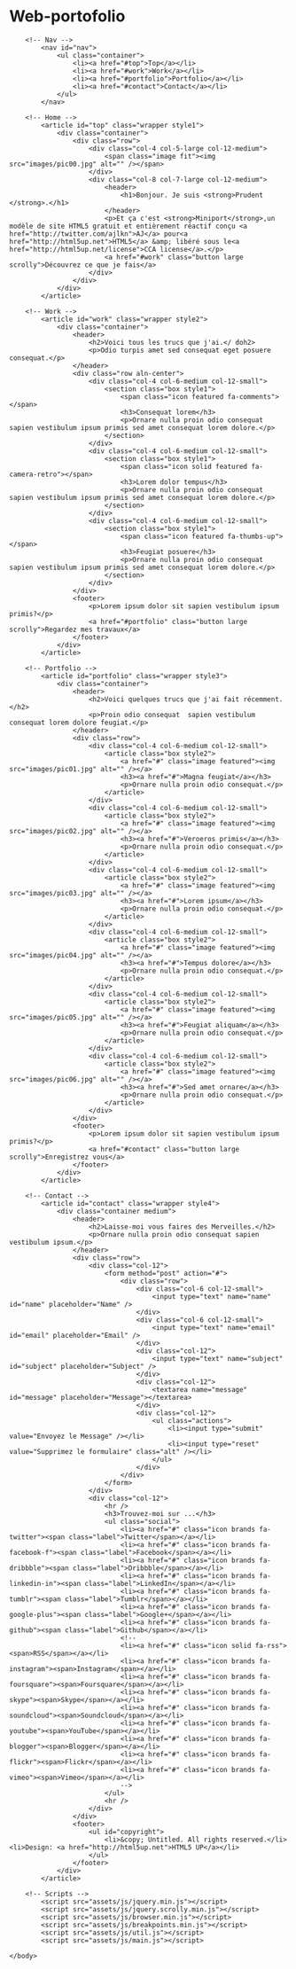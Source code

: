 # Web-portofolio

<!DOCTYPE HTML>
<!--
	Miniport by HTML5 UP
	html5up.net | @ajlkn
	Free for personal and commercial use under the CCA 3.0 license (html5up.net/license)
-->
<html>
	<head>
		<title>Miniport by HTML5 UP</title>
		<meta charset="utf-8" />
		<meta name="viewport" content="width=device-width, initial-scale=1, user-scalable=no" />
		<link rel="stylesheet" href="assets/css/main.css" />
	</head>
	<body class="is-preload">

		<!-- Nav -->
			<nav id="nav">
				<ul class="container">
					<li><a href="#top">Top</a></li>
					<li><a href="#work">Work</a></li>
					<li><a href="#portfolio">Portfolio</a></li>
					<li><a href="#contact">Contact</a></li>
				</ul>
			</nav>

		<!-- Home -->
			<article id="top" class="wrapper style1">
				<div class="container">
					<div class="row">
						<div class="col-4 col-5-large col-12-medium">
							<span class="image fit"><img src="images/pic00.jpg" alt="" /></span>
						</div>
						<div class="col-8 col-7-large col-12-medium">
							<header>
								<h1>Bonjour. Je suis <strong>Prudent </strong>.</h1>
							</header>
							<p>Et ça c'est <strong>Miniport</strong>,un modèle de site HTML5 gratuit et entièrement réactif conçu <a href="http://twitter.com/ajlkn">AJ</a> pour<a href="http://html5up.net">HTML5</a> &amp; libéré sous le<a href="http://html5up.net/license">CCA license</a>.</p>
							<a href="#work" class="button large scrolly">Découvrez ce que je fais</a>
						</div>
					</div>
				</div>
			</article>

		<!-- Work -->
			<article id="work" class="wrapper style2">
				<div class="container">
					<header>
						<h2>Voici tous les trucs que j'ai.</ doh2>
						<p>Odio turpis amet sed consequat eget posuere consequat.</p>
					</header>
					<div class="row aln-center">
						<div class="col-4 col-6-medium col-12-small">
							<section class="box style1">
								<span class="icon featured fa-comments"></span>
								<h3>Consequat lorem</h3>
								<p>Ornare nulla proin odio consequat sapien vestibulum ipsum primis sed amet consequat lorem dolore.</p>
							</section>
						</div>
						<div class="col-4 col-6-medium col-12-small">
							<section class="box style1">
								<span class="icon solid featured fa-camera-retro"></span>
								<h3>Lorem dolor tempus</h3>
								<p>Ornare nulla proin odio consequat sapien vestibulum ipsum primis sed amet consequat lorem dolore.</p>
							</section>
						</div>
						<div class="col-4 col-6-medium col-12-small">
							<section class="box style1">
								<span class="icon featured fa-thumbs-up"></span>
								<h3>Feugiat posuere</h3>
								<p>Ornare nulla proin odio consequat sapien vestibulum ipsum primis sed amet consequat lorem dolore.</p>
							</section>
						</div>
					</div>
					<footer>
						<p>Lorem ipsum dolor sit sapien vestibulum ipsum primis?</p>
						<a href="#portfolio" class="button large scrolly">Regardez mes travaux</a>
					</footer>
				</div>
			</article>

		<!-- Portfolio -->
			<article id="portfolio" class="wrapper style3">
				<div class="container">
					<header>
						<h2>Voici quelques trucs que j'ai fait récemment.</h2>
						<p>Proin odio consequat  sapien vestibulum consequat lorem dolore feugiat.</p>
					</header>
					<div class="row">
						<div class="col-4 col-6-medium col-12-small">
							<article class="box style2">
								<a href="#" class="image featured"><img src="images/pic01.jpg" alt="" /></a>
								<h3><a href="#">Magna feugiat</a></h3>
								<p>Ornare nulla proin odio consequat.</p>
							</article>
						</div>
						<div class="col-4 col-6-medium col-12-small">
							<article class="box style2">
								<a href="#" class="image featured"><img src="images/pic02.jpg" alt="" /></a>
								<h3><a href="#">Veroeros primis</a></h3>
								<p>Ornare nulla proin odio consequat.</p>
							</article>
						</div>
						<div class="col-4 col-6-medium col-12-small">
							<article class="box style2">
								<a href="#" class="image featured"><img src="images/pic03.jpg" alt="" /></a>
								<h3><a href="#">Lorem ipsum</a></h3>
								<p>Ornare nulla proin odio consequat.</p>
							</article>
						</div>
						<div class="col-4 col-6-medium col-12-small">
							<article class="box style2">
								<a href="#" class="image featured"><img src="images/pic04.jpg" alt="" /></a>
								<h3><a href="#">Tempus dolore</a></h3>
								<p>Ornare nulla proin odio consequat.</p>
							</article>
						</div>
						<div class="col-4 col-6-medium col-12-small">
							<article class="box style2">
								<a href="#" class="image featured"><img src="images/pic05.jpg" alt="" /></a>
								<h3><a href="#">Feugiat aliquam</a></h3>
								<p>Ornare nulla proin odio consequat.</p>
							</article>
						</div>
						<div class="col-4 col-6-medium col-12-small">
							<article class="box style2">
								<a href="#" class="image featured"><img src="images/pic06.jpg" alt="" /></a>
								<h3><a href="#">Sed amet ornare</a></h3>
								<p>Ornare nulla proin odio consequat.</p>
							</article>
						</div>
					</div>
					<footer>
						<p>Lorem ipsum dolor sit sapien vestibulum ipsum primis?</p>
						<a href="#contact" class="button large scrolly">Enregistrez vous</a>
					</footer>
				</div>
			</article>

		<!-- Contact -->
			<article id="contact" class="wrapper style4">
				<div class="container medium">
					<header>
						<h2>Laisse-moi vous faires des Merveilles.</h2>
						<p>Ornare nulla proin odio consequat sapien vestibulum ipsum.</p>
					</header>
					<div class="row">
						<div class="col-12">
							<form method="post" action="#">
								<div class="row">
									<div class="col-6 col-12-small">
										<input type="text" name="name" id="name" placeholder="Name" />
									</div>
									<div class="col-6 col-12-small">
										<input type="text" name="email" id="email" placeholder="Email" />
									</div>
									<div class="col-12">
										<input type="text" name="subject" id="subject" placeholder="Subject" />
									</div>
									<div class="col-12">
										<textarea name="message" id="message" placeholder="Message"></textarea>
									</div>
									<div class="col-12">
										<ul class="actions">
											<li><input type="submit" value="Envoyez le Message" /></li>
											<li><input type="reset" value="Supprimez le formulaire" class="alt" /></li>
										</ul>
									</div>
								</div>
							</form>
						</div>
						<div class="col-12">
							<hr />
							<h3>Trouvez-moi sur ...</h3>
							<ul class="social">
								<li><a href="#" class="icon brands fa-twitter"><span class="label">Twitter</span></a></li>
								<li><a href="#" class="icon brands fa-facebook-f"><span class="label">Facebook</span></a></li>
								<li><a href="#" class="icon brands fa-dribbble"><span class="label">Dribbble</span></a></li>
								<li><a href="#" class="icon brands fa-linkedin-in"><span class="label">LinkedIn</span></a></li>
								<li><a href="#" class="icon brands fa-tumblr"><span class="label">Tumblr</span></a></li>
								<li><a href="#" class="icon brands fa-google-plus"><span class="label">Google+</span></a></li>
								<li><a href="#" class="icon brands fa-github"><span class="label">Github</span></a></li>
								<!--
								<li><a href="#" class="icon solid fa-rss"><span>RSS</span></a></li>
								<li><a href="#" class="icon brands fa-instagram"><span>Instagram</span></a></li>
								<li><a href="#" class="icon brands fa-foursquare"><span>Foursquare</span></a></li>
								<li><a href="#" class="icon brands fa-skype"><span>Skype</span></a></li>
								<li><a href="#" class="icon brands fa-soundcloud"><span>Soundcloud</span></a></li>
								<li><a href="#" class="icon brands fa-youtube"><span>YouTube</span></a></li>
								<li><a href="#" class="icon brands fa-blogger"><span>Blogger</span></a></li>
								<li><a href="#" class="icon brands fa-flickr"><span>Flickr</span></a></li>
								<li><a href="#" class="icon brands fa-vimeo"><span>Vimeo</span></a></li>
								-->
							</ul>
							<hr />
						</div>
					</div>
					<footer>
						<ul id="copyright">
							<li>&copy; Untitled. All rights reserved.</li><li>Design: <a href="http://html5up.net">HTML5 UP</a></li>
						</ul>
					</footer>
				</div>
			</article>

		<!-- Scripts -->
			<script src="assets/js/jquery.min.js"></script>
			<script src="assets/js/jquery.scrolly.min.js"></script>
			<script src="assets/js/browser.min.js"></script>
			<script src="assets/js/breakpoints.min.js"></script>
			<script src="assets/js/util.js"></script>
			<script src="assets/js/main.js"></script>

	</body>
</html>

